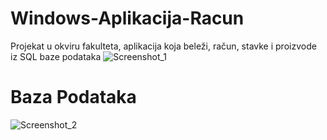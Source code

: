 # Windows-Aplikacija-Racun
Projekat u okviru fakulteta, aplikacija koja beleži, račun, stavke i proizvode iz SQL baze podataka
![Screenshot_1](https://user-images.githubusercontent.com/111191947/201304586-ed7a15e6-4460-42f1-9a9b-3395c2f88bfc.png)


# Baza Podataka
![Screenshot_2](https://user-images.githubusercontent.com/111191947/201305372-5851646a-f9bc-4a30-9bb5-694471bb93d7.png)
